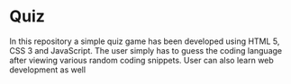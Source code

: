# Quiz
In this repository a simple quiz game has been developed using HTML 5, CSS 3 and JavaScript.
The user simply has to guess the coding language after viewing various random coding snippets. 
User can also learn web development as well
